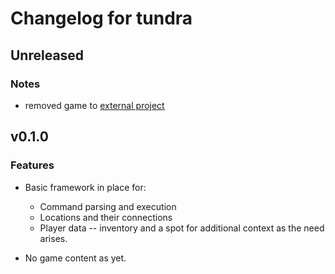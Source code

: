# Changelog for tundra

## Unreleased

### Notes

* removed game to [external project](github.com/xaiver2910/tundragame)

## v0.1.0

### Features

* Basic framework in place for:
  * Command parsing and execution
  * Locations and their connections
  * Player data -- inventory and a spot for additional context
    as the need arises.

* No game content as yet.
